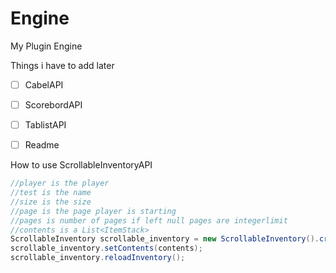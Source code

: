 # Engine
My Plugin Engine


Things i have to add later
  - [ ] CabelAPI
  - [ ] ScorebordAPI
  - [ ] TablistAPI
  - [ ] Readme



How to use ScrollableInventoryAPI
```java
//player is the player
//test is the name
//size is the size
//page is the page player is starting
//pages is number of pages if left null pages are integerlimit
//contents is a List<ItemStack>
ScrollableInventory scrollable_inventory = new ScrollableInventory().create(player,"test",size,page,pages);
scrollable_inventory.setContents(contents);
scrollable_inventory.reloadInventory();
```
